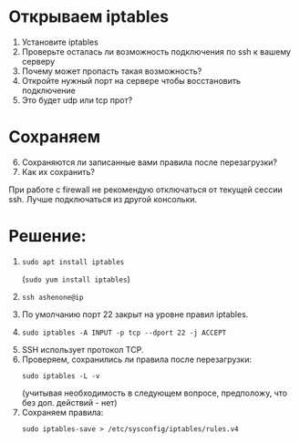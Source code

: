 
# Открываем iptables

1. Установите iptables
2. Проверьте осталась ли возможность подключения по ssh к вашему серверу
3. Почему может пропасть такая возможность?
4. Откройте нужный порт на сервере чтобы восстановить подключение
5. Это будет udp или tcp прот?

# Сохраняем

6. Сохраняются ли записанные вами правила после перезагрузки?
7. Как их сохранить?

При работе с firewall не рекомендую отключаться от текущей сессии ssh. Лучше подключаться из другой консольки.

# Решение:
1. ```
   sudo apt install iptables
   ```
   (```sudo yum install iptables```)
2. ```
   ssh ashenone@ip
   ```
3. По умолчанию порт 22 закрыт на уровне правил iptables.
4. ```
   sudo iptables -A INPUT -p tcp --dport 22 -j ACCEPT
   ```
5. SSH использует протокол TCP.
6. Проверяем, сохранились ли правила после перезагрузки:
   ```
   sudo iptables -L -v
   ```
   (учитывая необходимость в следующем вопросе, предположу, что без доп. действий - нет)
7. Сохраняем правила:
   ```
   sudo iptables-save > /etc/sysconfig/iptables/rules.v4
   ```
